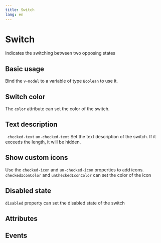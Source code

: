 ```yaml
---
title: Switch
lang: en
---
```


<script setup lang="ts">
  import props from "../../../example/switch/description/en-props.ts";
  import events from "../../../example/switch/description/en-events.ts";
</script>


# Switch

Indicates the switching between two opposing states


## Basic usage

Bind the ```v-model``` to a variable of type ```Boolean``` to use it.

<demo src="../../../example/switch/base.vue"></demo>


## Switch color

The ```color``` attribute can set the color of the switch.

<demo src="../../../example/switch/color.vue"></demo>

## Text description

``` checked-text``` ```un-checked-text``` Set the text description of the switch. If it exceeds the length, it will be hidden.

<demo src="../../../example/switch/text.vue"></demo>


## Show custom icons

Use the ```checked-icon``` and ```un-checked-icon``` properties to add icons. ```checkedIconColor``` and ```unCheckedIconColor``` can set the color of the icon

<demo src="../../../example/switch/icon.vue"></demo>

## Disabled state

```disabled``` property can set the disabled state of the switch

<demo src="../../../example/switch/disabled.vue"></demo>

## Attributes
<table-block type="propsZh" :data="props"></table-block>


## Events
<table-block type="eventsZh" :data="events"></table-block>
